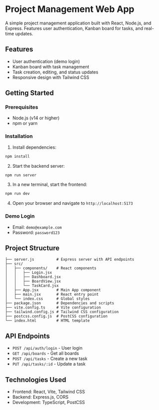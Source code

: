 # Project Management Web App

A simple project management application built with React, Node.js, and Express. Features user authentication, Kanban board for tasks, and real-time updates.

## Features

- User authentication (demo login)
- Kanban board with task management
- Task creation, editing, and status updates
- Responsive design with Tailwind CSS

## Getting Started

### Prerequisites

- Node.js (v14 or higher)
- npm or yarn

### Installation

1. Install dependencies:
```bash
npm install
```

2. Start the backend server:
```bash
npm run server
```

3. In a new terminal, start the frontend:
```bash
npm run dev
```

4. Open your browser and navigate to `http://localhost:5173`

### Demo Login

- Email: `demo@example.com`
- Password: `password123`

## Project Structure

```
├── server.js          # Express server with API endpoints
├── src/
│   ├── components/    # React components
│   │   ├── Login.jsx
│   │   ├── Dashboard.jsx
│   │   ├── BoardView.jsx
│   │   └── TaskCard.jsx
│   ├── App.jsx        # Main App component
│   ├── main.jsx       # React entry point
│   └── index.css      # Global styles
├── package.json       # Dependencies and scripts
├── vite.config.ts     # Vite configuration
├── tailwind.config.js # Tailwind CSS configuration
├── postcss.config.js  # PostCSS configuration
└── index.html         # HTML template
```

## API Endpoints

- `POST /api/auth/login` - User login
- `GET /api/boards` - Get all boards
- `POST /api/tasks` - Create a new task
- `PUT /api/tasks/:id` - Update a task

## Technologies Used

- Frontend: React, Vite, Tailwind CSS
- Backend: Express.js, CORS
- Development: TypeScript, PostCSS

